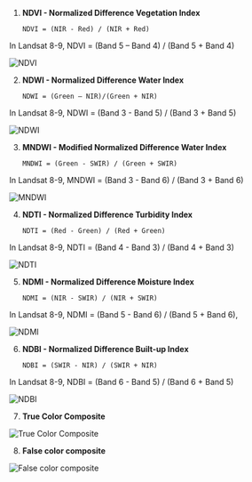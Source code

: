 
1. **NDVI - Normalized Difference Vegetation Index**

       NDVI = (NIR - Red) / (NIR + Red)

In Landsat 8-9, NDVI = (Band 5 – Band 4) / (Band 5 + Band 4)

![NDVI](https://github.com/user-attachments/assets/2fa13029-be0b-49d5-9b78-7a468caf4c0d)

2. **NDWI - Normalized Difference Water Index**

       NDWI = (Green – NIR)/(Green + NIR)

In Landsat 8-9, NDWI = (Band 3 - Band 5) / (Band 3 + Band 5)

![NDWI](https://github.com/user-attachments/assets/a0a71dcc-b449-45a0-b6bd-d0e9057d8e0c)

3. **MNDWI - Modified Normalized Difference Water Index**

       MNDWI = (Green - SWIR) / (Green + SWIR)

 In Landsat 8-9, MNDWI = (Band 3 - Band 6) / (Band 3 + Band 6)

![MNDWI](https://github.com/user-attachments/assets/554f0eb0-85df-46ad-ba4a-46ac2f8a77af)

4. **NDTI - Normalized Difference Turbidity Index**

       NDTI = (Red - Green) / (Red + Green)

In Landsat 8-9, NDTI = (Band 4 - Band 3) / (Band 4 + Band 3)

![NDTI](https://github.com/user-attachments/assets/20ef7fbd-94b2-49fb-8cbf-e0303406ae57)

5. **NDMI - Normalized Difference Moisture Index**

       NDMI = (NIR - SWIR) / (NIR + SWIR)

In Landsat 8-9, NDMI = (Band 5 - Band 6) / (Band 5 + Band 6),

![NDMI](https://github.com/user-attachments/assets/c715395b-1ad2-4da4-83f6-d7530018254e)

6. **NDBI - Normalized Difference Built-up Index**
   
       NDBI = (SWIR - NIR) / (SWIR + NIR)

In Landsat 8-9, NDBI = (Band 6 - Band 5) / (Band 6 + Band 5)

![NDBI](https://github.com/user-attachments/assets/f5088209-205b-4bc0-8c95-3aa509d36b4e)

7. **True Color Composite**

![True Color Composite](https://github.com/user-attachments/assets/bf82d9cd-1275-4f85-982b-0118abf569ed)

8. **False color composite**
   
![False color composite](https://github.com/user-attachments/assets/1e8dd36c-6b70-4b58-ac0b-5eefe002df12)
